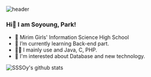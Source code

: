![header](https://capsule-render.vercel.app/api?type=wave&color=auto&height=260&section=header&text=SSSOy's%20github&fontSize=60)

### Hi👋 I am Soyoung, Park!

- 🏫 Mirim Girls' Information Science High School
- 🌱 I’m currently learning Back-end part.
- 👩‍💻 I mainly use and Java, C, PHP.
- 📖 I'm interested about Database and new technology.


![SSSOy's github stats](https://github-readme-stats.vercel.app/api?username=SSSOy&show_icons=true)


<!--
**SSSOy/SSSOy** is a ✨ _special_ ✨ repository because its `README.md` (this file) appears on your GitHub profile.

Here are some ideas to get you started:

- 🔭 I’m currently working on ...
- 🌱 I’m currently learning ...
- 👯 I’m looking to collaborate on ...
- 🤔 I’m looking for help with ...
- 💬 Ask me about ...
- 📫 How to reach me: ...
- 😄 Pronouns: ...
- ⚡ Fun fact: ...
-->
